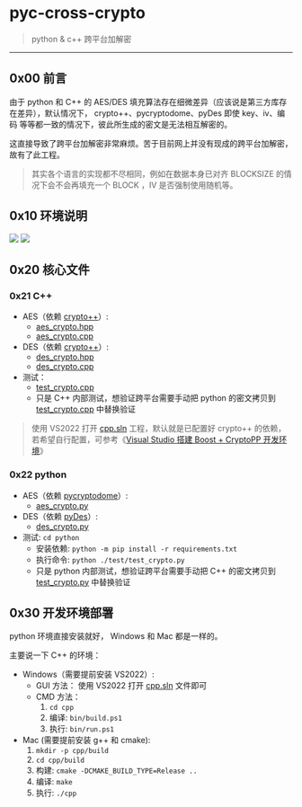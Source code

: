 # pyc-cross-crypto

> python & c++ 跨平台加解密

------

## 0x00 前言

由于 python 和 C++ 的 AES/DES 填充算法存在细微差异（应该说是第三方库存在差异），默认情况下， crypto++、pycryptodome、pyDes 即使 key、iv、编码 等等都一致的情况下，彼此所生成的密文是无法相互解密的。

这直接导致了跨平台加解密非常麻烦。苦于目前网上并没有现成的跨平台加解密，故有了此工程。


> 其实各个语言的实现都不尽相同，例如在数据本身已对齐 BLOCKSIZE 的情况下会不会再填充一个 BLOCK ，IV 是否强制使用随机等。


## 0x10 环境说明

![](https://img.shields.io/badge/MSVC%20%20-14.3-green.svg) ![](https://img.shields.io/badge/Python-3.10-red.svg)


## 0x20 核心文件

### 0x21 C++

- AES（依赖 [crypto++](./cpp/cryptopp/)）:
    - [aes_crypto.hpp](./cpp/aes_crypto.hpp)
    - [aes_crypto.cpp](./cpp/aes_crypto.cpp)
- DES（依赖 [crypto++](./cpp/cryptopp/)）:
    - [des_crypto.hpp](./cpp/des_crypto.hpp)
    - [des_crypto.cpp](./cpp/des_crypto.cpp)
- 测试：
    - [test_crypto.cpp](./cpp/test_crypto.cpp)
    - 只是 C++ 内部测试，想验证跨平台需要手动把 python 的密文拷贝到 [test_crypto.cpp](./cpp/test_crypto.cpp) 中替换验证

> 使用 VS2022 打开 [cpp.sln](./cpp/cpp.sln) 工程，默认就是已配置好 crypto++ 的依赖，若希望自行配置，可参考《[Visual Studio 搭建 Boost + CryptoPP 开发环境](https://exp-blog.com/lang/vs-da-jian-boostcryptopp-kai-fa-huan-jing/)》


### 0x22 python

- AES（依赖 [pycryptodome](https://pypi.org/project/pycryptodome/)）:
    - [aes_crypto.py](./python/aes_crypto.py)
- DES（依赖 [pyDes](https://pypi.org/project/pyDes/)）:
    - [des_crypto.py](./python/des_crypto.py)
- 测试: `cd python` 
    - 安装依赖: `python -m pip install -r requirements.txt`
    - 执行命令: `python ./test/test_crypto.py`
    - 只是 python 内部测试，想验证跨平台需要手动把 C++ 的密文拷贝到 [test_crypto.py](./python/test/test_crypto.py) 中替换验证



## 0x30 开发环境部署

python 环境直接安装就好， Windows 和 Mac 都是一样的。

主要说一下 C++ 的环境：

- Windows（需要提前安装 VS2022）: 
  - GUI 方法： 使用 VS2022 打开 [cpp.sln](./cpp/cpp.sln) 文件即可
  - CMD 方法：
    1. `cd cpp`
    2. 编译: `bin/build.ps1`
    3. 执行: `bin/run.ps1`
- Mac (需要提前安装 g++ 和 cmake): 
  1. `mkdir -p cpp/build`
  2. `cd cpp/build`
  3. 构建: `cmake -DCMAKE_BUILD_TYPE=Release ..`
  4. 编译: `make`
  5. 执行: `./cpp`

